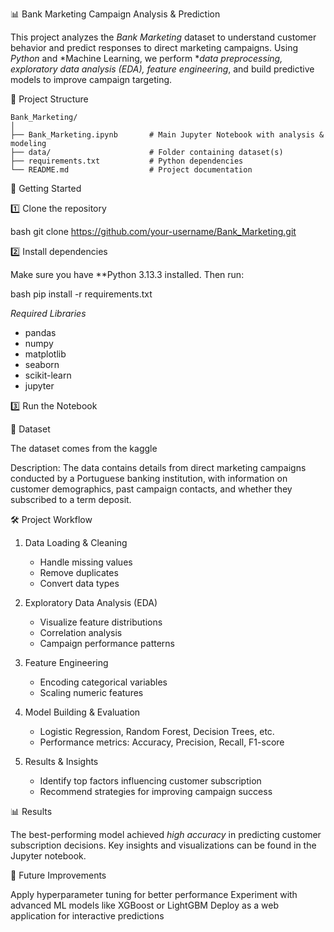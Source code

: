 📊 Bank Marketing Campaign Analysis & Prediction

This project analyzes the *Bank Marketing* dataset to understand customer behavior and predict responses to direct marketing campaigns. Using *Python* and *Machine Learning, we perform **data preprocessing, exploratory data analysis (EDA), feature engineering*, and build predictive models to improve campaign targeting.


📂 Project Structure
  
    Bank_Marketing/
    │
    ├── Bank_Marketing.ipynb       # Main Jupyter Notebook with analysis & modeling
    ├── data/                      # Folder containing dataset(s)
    ├── requirements.txt           # Python dependencies
    └── README.md                  # Project documentation
    
     
🚀 Getting Started

1️⃣ Clone the repository

  bash
  git clone https://github.com/your-username/Bank_Marketing.git


2️⃣ Install dependencies

  Make sure you have **Python 3.13.3 installed. Then run:
  
  bash
  pip install -r requirements.txt


*Required Libraries*

  * pandas
  * numpy
  * matplotlib
  * seaborn
  * scikit-learn
  * jupyter
  
3️⃣ Run the Notebook

📄 Dataset

  The dataset comes from the kaggle
  
  Description:
  The data contains details from direct marketing campaigns conducted by a Portuguese banking institution, with information
  on customer demographics, past campaign contacts, and whether they subscribed to a term deposit.



🛠 Project Workflow

  1. Data Loading & Cleaning
  
     * Handle missing values
     * Remove duplicates
     * Convert data types
  
  2. Exploratory Data Analysis (EDA)
  
     * Visualize feature distributions
     * Correlation analysis
     * Campaign performance patterns
  
  3. Feature Engineering
  
     * Encoding categorical variables
     * Scaling numeric features
  
  4. Model Building & Evaluation
  
     * Logistic Regression, Random Forest, Decision Trees, etc.
     * Performance metrics: Accuracy, Precision, Recall, F1-score
  
  5. Results & Insights
  
     * Identify top factors influencing customer subscription
     * Recommend strategies for improving campaign success
  

📊 Results

  The best-performing model achieved *high accuracy* in predicting customer subscription decisions.
  Key insights and visualizations can be found in the Jupyter notebook.



📌 Future Improvements

   Apply hyperparameter tuning for better performance
   Experiment with advanced ML models like XGBoost or LightGBM
   Deploy as a web application for interactive predictions

   
